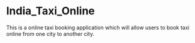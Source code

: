 # India_Taxi_Online
This is a online taxi booking application which will allow users to book taxi online from one city to another city.

